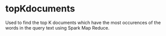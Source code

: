 # topKdocuments
Used to find the top K documents which have the most occurences of the words in the query text using Spark Map Reduce.
